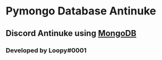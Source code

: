 # Pymongo Database Antinuke

## Discord Antinuke using [MongoDB](https://www.mongodb.com/)

### Developed by Loopy#0001